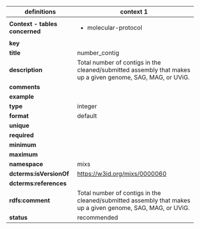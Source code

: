 

| definitions | context 1 |
|-|-|
| **Context - tables concerned** | <ul><li>molecular-protocol</li></ul> |
| **key** |  |
| **title** | number_contig |
| **description** | Total number of contigs in the cleaned/submitted assembly that makes up a given genome, SAG, MAG, or UViG. |
| **comments** |  |
| **example** |  |
| **type** | integer |
| **format** | default |
| **unique** |  |
| **required** |  |
| **minimum** |  |
| **maximum** |  |
| **namespace** | mixs |
| **dcterms:isVersionOf** | https://w3id.org/mixs/0000060 |
| **dcterms:references** |  |
| **rdfs:comment** | Total number of contigs in the cleaned/submitted assembly that makes up a given genome, SAG, MAG, or UViG. |
| **status** | recommended |
